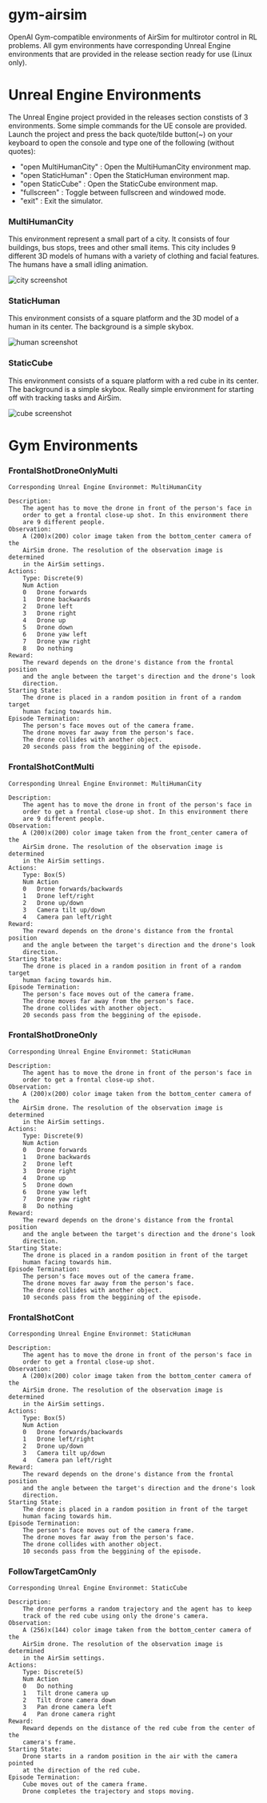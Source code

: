 # gym-airsim
OpenAI Gym-compatible environments of AirSim for multirotor control in RL problems. All gym environments have corresponding Unreal Engine environments that are provided in the release section ready for use (Linux only).

# Unreal Engine Environments
The Unreal Engine project provided in the releases section constists of 3 environments. Some simple commands for 
the UE console are provided. Launch the project and press the back quote/tilde button(~) on your keyboard to open
the console and type one of the following (without quotes):
* "open MultiHumanCity" : Open the MultiHumanCity environment map.
* "open StaticHuman" : Open the StaticHuman environment map.
* "open StaticCube" : Open the StaticCube environment map.
* "fullscreen" : Toggle between fullscreen and windowed mode.
* "exit" : Exit the simulator.

### MultiHumanCity
This environment represent a small part of a city. It consists of four buildings, bus stops, trees and other small 
items. This city includes 9 different 3D models of humans with a variety of clothing and facial features. The humans
have a small idling animation.

![city screenshot](docs/images/city1.png)

### StaticHuman
This environment consists of a square platform and the 3D model of a human in its center. The background is a simple 
skybox.

![human screenshot](docs/images/static_human.png)

### StaticCube
This environment consists of a square platform with a red cube in its center. The background is a simple skybox. 
Really simple environment for starting off with tracking tasks and AirSim.

![cube screenshot](docs/images/static_cube.png)

# Gym Environments
### FrontalShotDroneOnlyMulti

    Corresponding Unreal Engine Environmet: MultiHumanCity
	
    Description:
        The agent has to move the drone in front of the person's face in
        order to get a frontal close-up shot. In this environment there
        are 9 different people.
    Observation:
        A (200)x(200) color image taken from the bottom_center camera of the
        AirSim drone. The resolution of the observation image is determined
        in the AirSim settings.
    Actions:
        Type: Discrete(9)
        Num	Action
        0   Drone forwards
        1   Drone backwards
        2   Drone left
        3   Drone right
        4   Drone up
        5   Drone down
        6   Drone yaw left
        7   Drone yaw right
        8   Do nothing
    Reward:
        The reward depends on the drone's distance from the frontal position
        and the angle between the target's direction and the drone's look
        direction.
    Starting State:
        The drone is placed in a random position in front of a random target
        human facing towards him.
    Episode Termination:
        The person's face moves out of the camera frame.
        The drone moves far away from the person's face.
        The drone collides with another object.
        20 seconds pass from the beggining of the episode.

### FrontalShotContMulti

    Corresponding Unreal Engine Environmet: MultiHumanCity
	
    Description:
        The agent has to move the drone in front of the person's face in
        order to get a frontal close-up shot. In this environment there
        are 9 different people.
    Observation:
        A (200)x(200) color image taken from the front_center camera of the
        AirSim drone. The resolution of the observation image is determined
        in the AirSim settings.
    Actions:
        Type: Box(5)
        Num	Action
        0   Drone forwards/backwards
        1   Drone left/right
        2   Drone up/down
        3   Camera tilt up/down
        4   Camera pan left/right
    Reward:
        The reward depends on the drone's distance from the frontal position
        and the angle between the target's direction and the drone's look
        direction.
    Starting State:
        The drone is placed in a random position in front of a random target
        human facing towards him.
    Episode Termination:
        The person's face moves out of the camera frame.
        The drone moves far away from the person's face.
        The drone collides with another object.
        20 seconds pass from the beggining of the episode.

### FrontalShotDroneOnly

    Corresponding Unreal Engine Environmet: StaticHuman
	
    Description:
        The agent has to move the drone in front of the person's face in
        order to get a frontal close-up shot.
    Observation:
        A (200)x(200) color image taken from the bottom_center camera of the
        AirSim drone. The resolution of the observation image is determined
        in the AirSim settings.
    Actions:
        Type: Discrete(9)
        Num	Action
        0   Drone forwards
        1   Drone backwards
        2   Drone left
        3   Drone right
        4   Drone up
        5   Drone down
        6   Drone yaw left
        7   Drone yaw right
        8   Do nothing
    Reward:
        The reward depends on the drone's distance from the frontal position
        and the angle between the target's direction and the drone's look
        direction.
    Starting State:
        The drone is placed in a random position in front of the target
        human facing towards him.
    Episode Termination:
        The person's face moves out of the camera frame.
        The drone moves far away from the person's face.
        The drone collides with another object.
        10 seconds pass from the beggining of the episode.

### FrontalShotCont

    Corresponding Unreal Engine Environmet: StaticHuman
	
    Description:
        The agent has to move the drone in front of the person's face in
        order to get a frontal close-up shot.
    Observation:
        A (200)x(200) color image taken from the bottom_center camera of the
        AirSim drone. The resolution of the observation image is determined
        in the AirSim settings.
    Actions:
        Type: Box(5)
        Num	Action
        0   Drone forwards/backwards
        1   Drone left/right
        2   Drone up/down
        3   Camera tilt up/down
        4   Camera pan left/right
    Reward:
        The reward depends on the drone's distance from the frontal position
        and the angle between the target's direction and the drone's look
        direction.
    Starting State:
        The drone is placed in a random position in front of the target
        human facing towards him.
    Episode Termination:
        The person's face moves out of the camera frame.
        The drone moves far away from the person's face.
        The drone collides with another object.
        10 seconds pass from the beggining of the episode.

### FollowTargetCamOnly

	Corresponding Unreal Engine Environmet: StaticCube
	
    Description:
        The drone performs a random trajectory and the agent has to keep
        track of the red cube using only the drone's camera.
    Observation:
        A (256)x(144) color image taken from the bottom_center camera of the
        AirSim drone. The resolution of the observation image is determined
        in the AirSim settings.
    Actions:
        Type: Discrete(5)
        Num Action
        0   Do nothing
        1   Tilt drone camera up
        2   Tilt drone camera down
        3   Pan drone camera left
        4   Pan drone camera right
    Reward:
        Reward depends on the distance of the red cube from the center of the
        camera's frame.
    Starting State:
        Drone starts in a random position in the air with the camera pointed
        at the direction of the red cube.
    Episode Termination:
        Cube moves out of the camera frame.
        Drone completes the trajectory and stops moving.

